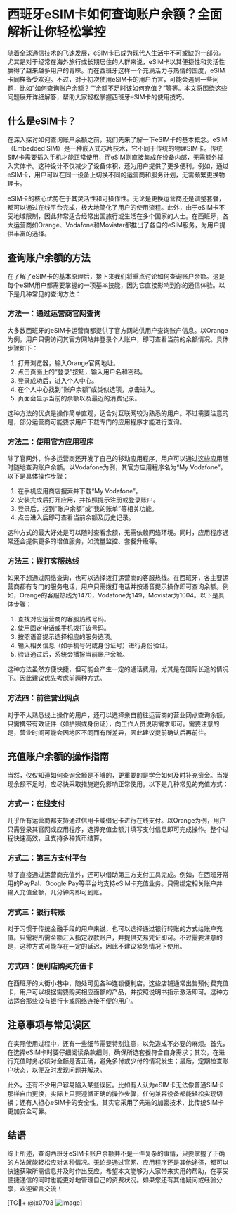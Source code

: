 # 西班牙eSIM卡如何查询账户余额？全面解析让你轻松掌控

随着全球通信技术的飞速发展，eSIM卡已成为现代人生活中不可或缺的一部分。尤其是对于经常在海外旅行或长期居住的人群来说，eSIM卡以其便捷性和灵活性赢得了越来越多用户的青睐。而在西班牙这样一个充满活力与热情的国度，eSIM卡同样备受欢迎。不过，对于初次使用eSIM卡的用户而言，可能会遇到一些问题，比如“如何查询账户余额？”“余额不足时该如何充值？”等等。本文将围绕这些问题展开详细解答，帮助大家轻松掌握西班牙eSIM卡的使用技巧。

## 什么是eSIM卡？

在深入探讨如何查询账户余额之前，我们先来了解一下eSIM卡的基本概念。eSIM（Embedded SIM）是一种嵌入式芯片技术，它不同于传统的物理SIM卡。传统SIM卡需要插入手机才能正常使用，而eSIM则直接集成在设备内部，无需额外插入实体卡。这种设计不仅减少了设备体积，还为用户提供了更多便利。例如，通过eSIM卡，用户可以在同一设备上切换不同的运营商和服务计划，无需频繁更换物理卡。

eSIM卡的核心优势在于其灵活性和可操作性。无论是更换运营商还是调整套餐，都可以通过在线平台完成，极大地简化了用户的使用流程。此外，由于eSIM卡不受地域限制，因此非常适合经常出国旅行或生活在多个国家的人士。在西班牙，各大运营商如Orange、Vodafone和Movistar都推出了各自的eSIM服务，为用户提供丰富的选择。

## 查询账户余额的方法

在了解了eSIM卡的基本原理后，接下来我们将重点讨论如何查询账户余额。这是每个eSIM用户都需要掌握的一项基本技能，因为它直接影响到你的通信体验。以下是几种常见的查询方法：

### 方法一：通过运营商官网查询

大多数西班牙的eSIM卡运营商都提供了官方网站供用户查询账户信息。以Orange为例，用户只需访问其官方网站并登录个人账户，即可查看当前的余额情况。具体步骤如下：

1. 打开浏览器，输入Orange官网地址。
2. 点击页面上的“登录”按钮，输入用户名和密码。
3. 登录成功后，进入个人中心。
4. 在个人中心找到“账户余额”或类似选项，点击进入。
5. 页面会显示当前的余额以及最近的消费记录。

这种方法的优点是操作简单直观，适合对互联网较为熟悉的用户。不过需要注意的是，部分运营商可能要求用户下载专门的应用程序才能进行查询。

### 方法二：使用官方应用程序

除了官网外，许多运营商还开发了自己的移动应用程序，用户可以通过这些应用随时随地查询账户余额。以Vodafone为例，其官方应用程序名为“My Vodafone”。以下是具体操作步骤：

1. 在手机应用商店搜索并下载“My Vodafone”。
2. 安装完成后打开应用，并按照提示注册或登录账户。
3. 登录后，找到“账户余额”或“我的账单”等相关功能。
4. 点击进入后即可查看当前余额及历史记录。

这种方式的最大好处是可以随时查看余额，无需依赖网络环境。同时，应用程序通常还会提供更多的增值服务，如流量监控、套餐升级等。

### 方法三：拨打客服热线

如果不想通过网络查询，也可以选择拨打运营商的客服热线。在西班牙，各主要运营商都有专门的服务电话，用户只需拨打电话并按语音提示操作即可查询余额。例如，Orange的客服热线为1470，Vodafone为149，Movistar为1004。以下是具体步骤：

1. 查找对应运营商的客服热线号码。
2. 使用固定电话或手机拨打该号码。
3. 按照语音提示选择相应的服务选项。
4. 输入相关信息（如手机号码或身份证号）进行身份验证。
5. 验证通过后，系统会播报当前账户余额。

这种方法虽然方便快捷，但可能会产生一定的通话费用，尤其是在国际长途的情况下。因此建议优先考虑前两种方式。

### 方法四：前往营业网点

对于不太熟悉线上操作的用户，还可以选择亲自前往运营商的营业网点查询余额。只需携带有效证件（如护照或身份证），向工作人员说明需求即可。需要注意的是，营业时间可能会因地区不同而有所差异，因此建议提前确认后再前往。

## 充值账户余额的操作指南

当然，仅仅知道如何查询余额是不够的，更重要的是学会如何及时补充资金。当发现余额不足时，应尽快采取措施避免影响正常使用。以下是几种常见的充值方式：

### 方式一：在线支付

几乎所有运营商都支持通过信用卡或借记卡进行在线支付。以Orange为例，用户只需登录其官网或应用程序，选择充值金额并填写支付信息即可完成操作。整个过程快速高效，且支持多种货币结算。

### 方式二：第三方支付平台

除了直接通过运营商充值外，还可以借助第三方支付工具完成。例如，在西班牙常用的PayPal、Google Pay等平台均支持eSIM卡充值业务。只需绑定相关账户并输入充值金额，几分钟内即可到账。

### 方式三：银行转账

对于习惯于传统金融手段的用户来说，也可以选择通过银行转账的方式给账户充值。只需将所需金额汇入指定收款账户，并提供交易凭证即可。不过需要注意的是，这种方式可能存在一定的延迟，因此不建议紧急情况下使用。

### 方式四：便利店购买充值卡

在西班牙的大街小巷中，随处可见各种连锁便利店。这些店铺通常出售预付费充值卡，用户可以根据需要购买相应面额的产品，并按照说明书指示激活即可。这种方法适合那些没有银行卡或网络连接不便的用户。

## 注意事项与常见误区

在实际使用过程中，还有一些细节需要特别注意，以免造成不必要的麻烦。首先，在选择eSIM卡时要仔细阅读条款细则，确保所选套餐符合自身需求；其次，在进行充值时务必核对金额是否正确，避免多付或少付的情况发生；最后，定期检查账户状态，以便及时发现问题并解决。

此外，还有不少用户容易陷入某些误区。比如有人认为eSIM卡无法像普通SIM卡那样自由更换，实际上只要遵循正确的操作步骤，任何兼容设备都能轻松实现切换；还有人担心eSIM卡的安全性，其实它采用了先进的加密技术，比传统SIM卡更加安全可靠。

## 结语

综上所述，查询西班牙eSIM卡账户余额并不是一件复杂的事情，只要掌握了正确的方法就能轻松应对各种情况。无论是通过官网、应用程序还是其他途径，都可以快速获取所需信息并及时作出反应。希望本文能够为大家带来实用的帮助，在享受便捷通信的同时也能更好地管理自己的资费状况。如果您还有其他疑问或经验分享，欢迎留言交流！

[TG💪+ @jx0703 ![Image](https://github.com/user-attachments/assets/dbca1d08-cadb-493c-b0ec-ad6f7a83f270)]